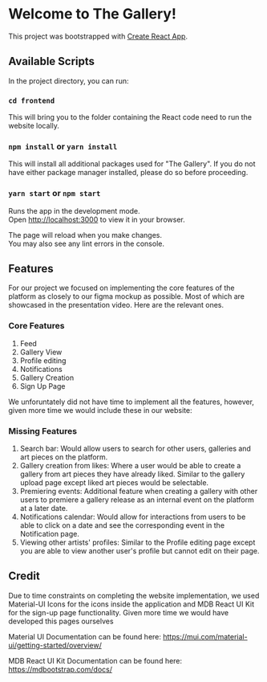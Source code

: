 # Welcome to The Gallery!

This project was bootstrapped with [Create React App](https://github.com/facebook/create-react-app).

## Available Scripts

In the project directory, you can run:

### `cd frontend`

This will bring you to the folder containing the React code need to run the website locally.

### `npm install` or `yarn install`

This will install all additional packages used for "The Gallery". If you do not have either package manager installed, please do so before proceeding.

### `yarn start` or `npm start`

Runs the app in the development mode.\
Open [http://localhost:3000](http://localhost:3000) to view it in your browser.

The page will reload when you make changes.\
You may also see any lint errors in the console.
## Features

For our project we focused on implementing the core features of the platform as closely to our figma mockup as possible. Most of which are showcased in the presentation video. Here are the relevant ones.

### Core Features

1. Feed 
2. Gallery View
3. Profile editing
4. Notifications
5. Gallery Creation
6. Sign Up Page

We unforuntately did not have time to implement all the features, however, given more time we would include these in our website:

### Missing Features

1. Search bar: Would allow users to search for other users, galleries and art pieces on the platform.
2. Gallery creation from likes: Where a user would be able to create a gallery from art pieces they have already liked. Similar to the gallery upload page except liked art pieces would be selectable.
3. Premiering events: Additional feature when creating a gallery with other users to premiere a gallery release as an internal event on the platform at a later date.
4. Notifications calendar: Would allow for interactions from users to be able to click on a date and see the corresponding event in the Notification page.
5. Viewing other artists' profiles: Similar to the Profile editing page except you are able to view another user's profile but cannot edit on their page. 

## Credit

Due to time constraints on completing the website implementation, we used Material-UI Icons for the icons inside the application and MDB React UI Kit for the sign-up page functionality. Given more time we would have developed this pages ourselves

Material UI Documentation can be found here:
https://mui.com/material-ui/getting-started/overview/

MDB React UI Kit Documentation can be found here:
https://mdbootstrap.com/docs/
